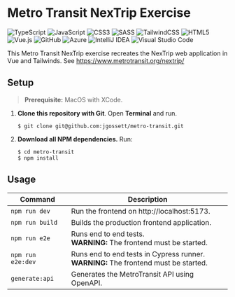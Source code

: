 # Metro Transit NexTrip Exercise

![TypeScript](https://img.shields.io/badge/typescript-%23007ACC.svg?logo=typescript&logoColor=white&style=for-the-badge)
![JavaScript](https://img.shields.io/badge/javascript-%23323330.svg?logo=javascript&logoColor=%23F7DF1E&style=for-the-badge)
![CSS3](https://img.shields.io/badge/css3-%231572B6.svg?logo=css3&logoColor=white&style=for-the-badge)
![SASS](https://img.shields.io/badge/SASS-hotpink.svg?logo=SASS&logoColor=white&style=for-the-badge)
![TailwindCSS](https://img.shields.io/badge/tailwindcss-%2338B2AC.svg?logo=tailwind-css&logoColor=white&style=for-the-badge)
![HTML5](https://img.shields.io/badge/html5-%23E34F26.svg?logo=html5&logoColor=white&style=for-the-badge)
![Vue.js](https://img.shields.io/badge/vuejs-%2335495e.svg?logo=vuedotjs&logoColor=%234FC08D&style=for-the-badge)
![GitHub](https://img.shields.io/badge/github-%23121011.svg?logo=github&logoColor=white&style=for-the-badge)
![Azure](https://img.shields.io/badge/azure-%230072C6.svg?style=for-the-badge&logo=microsoftazure&logoColor=white)
![IntelliJ IDEA](https://img.shields.io/badge/IntelliJIDEA-000000.svg?style=for-the-badge&logo=intellij-idea&logoColor=white)
![Visual Studio Code](https://img.shields.io/badge/Visual%20Studio%20Code-0078d7.svg?style=for-the-badge&logo=visual-studio-code&logoColor=white)

This Metro Transit NexTrip exercise recreates the NexTrip web application in Vue and Tailwinds. See https://www.metrotransit.org/nextrip/

## Setup
> **Prerequisite:** MacOS with XCode. 

1. **Clone this repository with Git**. Open **Terminal** and run.
   ``` shell
   $ git clone git@github.com:jgossett/metro-transit.git
   ```

2. **Download all NPM dependencies.** Run:

   ``` shell
   $ cd metro-transit
   $ npm install
   ```

## Usage

| Command           | Description                                                  |
| ----------------- | ------------------------------------------------------------ |
| `npm run dev`     | Run the frontend on http://localhost:5173.                   |
| `npm run build`   | Builds the production frontend application.                  |
| `npm run e2e`     | Runs end to end tests.<br />**WARNING:** The frontend must be started. |
| `npm run e2e:dev` | Runs end to end tests in Cypress runner.<br />**WARNING:** The frontend must be started. |
| `generate:api`    | Generates the MetroTransit API using OpenAPI.                |

